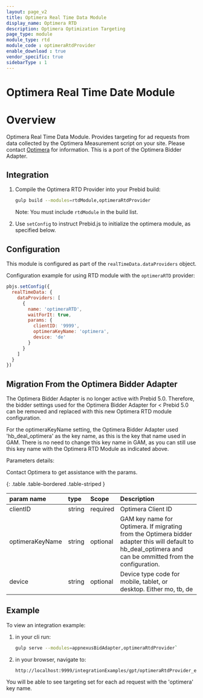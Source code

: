 ```yaml
---
layout: page_v2
title: Optimera Real Time Data Module
display_name: Optimera RTD
description: Optimera Optimization Targeting
page_type: module
module_type: rtd
module_code : optimeraRtdProvider
enable_download : true
vendor_specific: true
sidebarType : 1
---
```


# Optimera Real Time Date Module

# Overview

Optimera Real Time Data Module. Provides targeting for ad requests from data collected by the Optimera Measurement script on your site. Please contact [Optimera](http://optimera.nyc/) for information. This is a port of the Optimera Bidder Adapter.

## Integration

1. Compile the Optimera RTD Provider into your Prebid build:

    ```bash
    gulp build --modules=rtdModule,optimeraRtdProvider
    ```

    Note: You must include `rtdModule` in the build list.

2. Use `setConfig` to instruct Prebid.js to initialize the optimera module, as specified below.

## Configuration

This module is configured as part of the `realTimeData.dataProviders` object.

Configuration example for using RTD module with the `optimeraRTD` provider:

```javascript
pbjs.setConfig({
  realTimeData: {
    dataProviders: [
      {
        name: 'optimeraRTD',
        waitForIt: true,
        params: {
          clientID: '9999',
          optimeraKeyName: 'optimera',
          device: 'de'
        }
      }
    ]
  }
})
```

## Migration From the Optimera Bidder Adapter

The Optimera Bidder Adapter is no longer active with Prebid 5.0. Therefore, the bidder settings used for the Optimera Bidder Adapter for < Prebid 5.0 can be removed and replaced with this new Optimera RTD module configuration.

For the optimeraKeyName setting, the Optimera Bidder Adapter used 'hb_deal_optimera' as the key name, as this is the key that name used in GAM. There is no need to change this key name in GAM, as you can still use this key name with the Optimera RTD Module as indicated above.

Parameters details:

Contact Optimera to get assistance with the params.

{: .table .table-bordered .table-striped }

|  param name | type  |Scope | Description |
| :------------ | :------------ | :------- | :------- |
| clientID  | string  | required | Optimera Client ID |
| optimeraKeyName  | string  | optional |  GAM key name for Optimera. If migrating from the Optimera bidder adapter this will default to hb_deal_optimera and can be ommitted from the configuration. |
| device  | string  | optional | Device type code for mobile, tablet, or desktop. Either mo, tb, de |

## Example

To view an integration example:

1. in your cli run:

    ```bash
    gulp serve --modules=appnexusBidAdapter,optimeraRtdProvider`
    ```

2. in your browser, navigate to:

    ```text
    http://localhost:9999/integrationExamples/gpt/optimeraRtdProvider_example.html
    ```

You will be able to see targeting set for each ad request with the 'optimera' key name.
